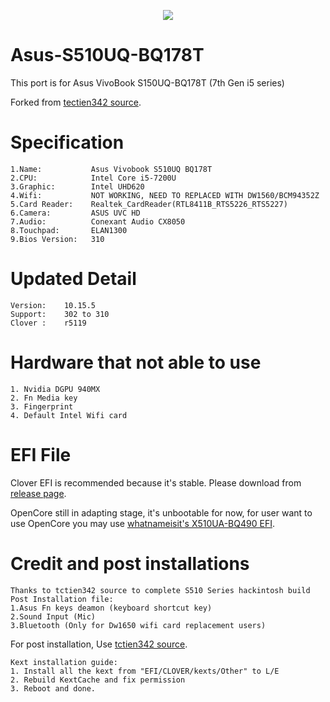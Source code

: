 <p align="center">
<img src="https://github.com/JoK3rLeE/Asus-S510UQ-BQ178T/blob/Origin/Screenshot%202020-06-07%20at%203.49.01%20PM.png?raw=true")
    </p>


# Asus-S510UQ-BQ178T   
This port is for Asus VivoBook S150UQ-BQ178T (7th Gen i5 series) 

Forked from [tectien342 source](https://github.com/tctien342/Asus-Vivobook-S510UA-Hackintosh).


# Specification

    1.Name:           Asus Vivobook S510UQ BQ178T
    2.CPU:            Intel Core i5-7200U
    3.Graphic:        Intel UHD620
    4.Wifi:           NOT WORKING, NEED TO REPLACED WITH DW1560/BCM94352Z 
    5.Card Reader:    Realtek_CardReader(RTL8411B_RTS5226_RTS5227)
    6.Camera:         ASUS UVC HD
    7.Audio:          Conexant Audio CX8050
    8.Touchpad:       ELAN1300
    9.Bios Version:   310

# Updated Detail

    Version:    10.15.5
    Support:    302 to 310
    Clover :    r5119

# Hardware that not able to use

    1. Nvidia DGPU 940MX
    2. Fn Media key 
    3. Fingerprint
    4. Default Intel Wifi card

# EFI File

Clover EFI is recommended because it's stable. Please download from [release page](https://github.com/JoK3rLeE/Asus-S510UQ-BQ178T/releases). 

OpenCore still in adapting stage, it's unbootable for now, for user want to use OpenCore you may use [whatnameisit's X510UA-BQ490 EFI](https://github.com/whatnameisit/Asus-Vivobook-X510UA-BQ490-Catalina-10.15.3-Hackintosh).

# Credit and post installations 
    Thanks to tctien342 source to complete S510 Series hackintosh build
    Post Installation file: 
    1.Asus Fn keys deamon (keyboard shortcut key)
    2.Sound Input (Mic) 
    3.Bluetooth (Only for Dw1650 wifi card replacement users)
    
For post installation, Use [tctien342 source](https://github.com/tctien342/Asus-Vivobook-S510UA-Hackintosh).
    
    Kext installation guide: 
    1. Install all the kext from "EFI/CLOVER/kexts/Other" to L/E 
    2. Rebuild KextCache and fix permission 
    3. Reboot and done. 
    
